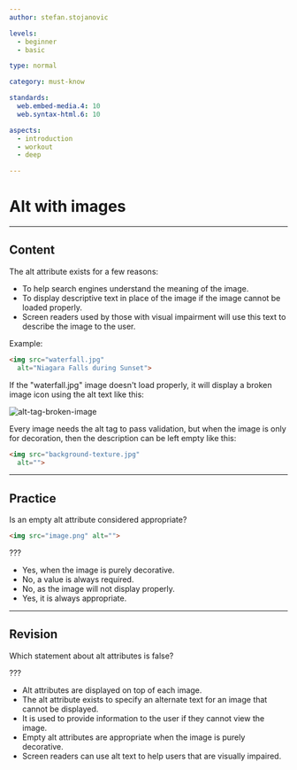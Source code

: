 ```yaml
---
author: stefan.stojanovic

levels:
  - beginner
  - basic

type: normal

category: must-know

standards:
  web.embed-media.4: 10
  web.syntax-html.6: 10

aspects:
  - introduction
  - workout
  - deep

---
```

# Alt with images
---
## Content

The alt attribute exists for a few reasons: 

* To help search engines understand the meaning of the image.
* To display descriptive text in place of the image if the image cannot be loaded properly. 
* Screen readers used by those with visual impairment will use this text to describe the image to the user. 

Example:
```html
<img src="waterfall.jpg"
  alt="Niagara Falls during Sunset">
```
If the "waterfall.jpg" image doesn't load properly, it will display a broken image icon using the alt text like this: 

![alt-tag-broken-image](%3Csvg%20xmlns%3D%22http%3A%2F%2Fwww.w3.org%2F2000%2Fsvg%22%20width%3D%22100%%22%20height%3D%2260%22%3E%3Cg%20fill%3D%22none%22%20fill-rule%3D%22evenodd%22%3E%3Crect%20width%3D%22320%22%20height%3D%2260%22%20fill%3D%22%23FFF%22%20rx%3D%229%22%2F%3E%3Ctext%20fill%3D%22%23000%22%20font-family%3D%22TimesNewRomanPSMT%2C%20Times%20New%20Roman%22%20font-size%3D%2216%22%3E%3Ctspan%20x%3D%2237%22%20y%3D%2237%22%3ENiagara%20Falls%20during%20Sunset%3C%2Ftspan%3E%3C%2Ftext%3E%3Cg%20fill-rule%3D%22nonzero%22%3E%3Cpath%20fill%3D%22%238D8D8D%22%20d%3D%22M19.5%2039.15V38h-.05v1.15h.05z%22%2F%3E%3Cpath%20fill%3D%22%237BC274%22%20d%3D%22M21.75%2036.9H20.6V38h1.15v-1.1z%22%2F%3E%3Cpath%20fill%3D%22%239FC6B7%22%20d%3D%22M24.05%2033.45H22.9v1.15h1.15v-1.15zm-2.3%202.25v.05h1.15V34.6h-1.15v1.1zm3.4-2.25V32.3h-1.1v1.15h1.1z%22%2F%3E%3Cpath%20fill%3D%22%23C7DDE6%22%20d%3D%22M21.7%2035.75h-1.1v1.15h1.15v-1.15h-.05z%22%2F%3E%3Cpath%20fill%3D%22%23C2D0EE%22%20d%3D%22M24.05%2032.3h-2.3v2.3h1.15v-1.15h1.15V32.3zm7.95%200h-1.1v1.15h1.15V32.3H32z%22%2F%3E%3Cpath%20fill%3D%22%23D7E2FA%22%20d%3D%22M21.75%2026.55V24.3H20.6v11.45h1.15v-9.2z%22%2F%3E%3Cpath%20fill%3D%22%23D0DDF8%22%20d%3D%22M24.05%2024.3h-2.3v2.25h1.15v-1.1h1.15V24.3zm4.55%202.25V24.3h-2.3v1.15h1.15v1.1h1.15z%22%2F%3E%3Cpath%20fill%3D%22%23E0E9F8%22%20d%3D%22M21.75%2023.15H20.6v1.15h1.15v-1.15zm8%200H28.6v1.15h1.15v-1.15z%22%2F%3E%3Cpath%20fill%3D%22%239B9B9B%22%20d%3D%22M19.5%2020.85h-.05V38h.05V20.85z%22%2F%3E%3Cpath%20fill%3D%22%23A0A0A1%22%20d%3D%22M20.6%2022v-1.15h-1.1V38h1.1V22z%22%2F%3E%3Cpath%20fill%3D%22%23F3F7FD%22%20d%3D%22M21.75%2022H20.6v1.15h1.15V22zm12.6%204.55H33.2v1.15h1.15v-1.15z%22%2F%3E%3Cpath%20fill%3D%22%23838384%22%20d%3D%22M24.5%2039.15h1.8V38h-6.8v1.15h5zM33.2%2038h-3.45v1.15h5.7V38H33.2z%22%2F%3E%3Cpath%20fill%3D%22%2356B33E%22%20d%3D%22M33.2%2036.9h-2.3V38h2.3v-1.1zm-6.9-4.6v1.15h-2.25v1.15H22.9v1.15h-1.15V38h5.7v-1.1h1.15v-1.15h1.15V34.6h1.15v-1.15h-2.3V32.3h-2.3z%22%2F%3E%3Cpath%20fill%3D%22%238DC78D%22%20d%3D%22M34.35%2036.9H33.2V38h1.15v-1.1z%22%2F%3E%3Cpath%20fill%3D%22%236CB866%22%20d%3D%22M33.2%2035.75h-1.15v1.15h1.15v-1.15z%22%2F%3E%3Cpath%20fill%3D%22%23D5E1F8%22%20d%3D%22M33.2%2034.6v2.3h1.15v-2.3H33.2z%22%2F%3E%3Cpath%20fill%3D%22%23B4CCD6%22%20d%3D%22M30.85%2032.3h-1.1v1.15h1.15V32.3h-.05z%22%2F%3E%3Cpath%20fill%3D%22%23C6D4F1%22%20d%3D%22M26.3%2031.15h6.9V30H21.75v1.15h4.55z%22%2F%3E%3Cpath%20fill%3D%22%236CB761%22%20d%3D%22M28.6%2033.4v.05h1.15V32.3H28.6v1.1z%22%2F%3E%3Cpath%20fill%3D%22%23C5D2F1%22%20d%3D%22M26.3%2032.3v-1.15h-4.55v1.15h4.55zm2.3-1.15v1.15h4.6v-1.15h-4.6z%22%2F%3E%3Cpath%20fill%3D%22%2354AD3C%22%20d%3D%22M26.3%2032.35v-.05h-1.15v1.15h1.15v-1.1z%22%2F%3E%3Cpath%20fill%3D%22%23B6CFD7%22%20d%3D%22M28.6%2032.25v-1.1h-2.3v1.15h2.3v-.05z%22%2F%3E%3Cpath%20fill%3D%22%23CAD9F4%22%20d%3D%22M28.6%2028.85V27.7h-6.85v1.15h6.85z%22%2F%3E%3Cpath%20fill%3D%22%23FFF%22%20d%3D%22M27.45%2026.55v-1.1H26.3V24.3h-2.25v1.15H22.9v1.1h-1.15v1.15h5.7v-1.15zm8%203.45h-1.1v1.15H33.2v1.15h-1.15v1.15H30.9v1.15h-1.15v1.15H28.6v1.15h-1.15V38H26.3v1.15h3.45V38h1.15v-1.1h1.15v-1.15h1.15V34.6h1.15v-1.15h1.1V30zM32%2023.15h-1.1v2.3h2.3V24.3h-1.15v-1.15H32zm.05-2.3V22h1.15v1.15h1.15v1.15h1.1v-3.45h-3.4z%22%2F%3E%3Cpath%20fill%3D%22%23CDDAF6%22%20d%3D%22M28.6%2026.55h-1.15v1.15h1.15v-1.15z%22%2F%3E%3Cpath%20fill%3D%22%23D0DAF1%22%20d%3D%22M29.75%2027.7v-1.15H28.6v1.15h1.15z%22%2F%3E%3Cpath%20fill%3D%22%23DAE4FA%22%20d%3D%22M34.3%2028.85h-1.1v2.3h1.15v-2.3h-.05z%22%2F%3E%3Cpath%20fill%3D%22%23E3EBFB%22%20d%3D%22M33.2%2028.85h1.15V27.7H33.2v1.15z%22%2F%3E%3Cpath%20fill%3D%22%23D6E0F6%22%20d%3D%22M30.9%2027.7v1.15h2.3V27.7h-2.3z%22%2F%3E%3Cpath%20fill%3D%22%23CEDBF5%22%20d%3D%22M29.75%2028.85V27.7H28.6v1.15h1.15z%22%2F%3E%3Cpath%20fill%3D%22%23C7D6F3%22%20d%3D%22M30.85%2028.85h-9.1V30H33.2v-1.15h-2.35z%22%2F%3E%3Cpath%20fill%3D%22%23D3DFF6%22%20d%3D%22M29.75%2028.85h1.15V27.7h-1.15v1.15z%22%2F%3E%3Cpath%20fill%3D%22%23E6EBFA%22%20d%3D%22M30.85%2026.55h-1.1v1.15h1.15v-1.15h-.05z%22%2F%3E%3Cpath%20fill%3D%22%23D7E1F7%22%20d%3D%22M29.75%2026.55V24.3H28.6v2.25h1.15z%22%2F%3E%3Cpath%20fill%3D%22%23EEF3FB%22%20d%3D%22M33.2%2026.55h-2.3v1.15h2.3v-1.15z%22%2F%3E%3Cpath%20fill%3D%22%239F9F9F%22%20d%3D%22M34.35%2024.3H33.2v1.15h1.15V24.3zm-1.15-1.15h-1.15v1.15h1.15v-1.15zM32.05%2022H30.9v1.15h1.15V22z%22%2F%3E%3Cpath%20fill%3D%22%23909092%22%20d%3D%22M35.45%2033.45h-1.1V38h1.1v-4.55zm0-8h-1.1V30h1.1v-4.55z%22%2F%3E%3Cpath%20fill%3D%22%23F5F5F5%22%20d%3D%22M35.45%2024.3h-1.1v1.15h1.1V24.3zm-1.15-1.15h-1.1v1.15h1.15v-1.15h-.05zm-2.25-.05v.05h1.15V22h-1.15v1.1zm0-1.95v-.3H30.9V22h1.15v-.85z%22%2F%3E%3Cpath%20fill%3D%22%23A2A2A2%22%20d%3D%22M29.75%2021.95v-1.1H20.6V22h9.15v-.05z%22%2F%3E%3Cpath%20fill%3D%22%23919191%22%20d%3D%22M30.9%2020.85h-1.15v5.7h4.6v-1.1H30.9v-4.6z%22%2F%3E%3Cpath%20fill%3D%22%23DBE4F9%22%20d%3D%22M28.6%2023.15h-6.85v1.15h6.85v-1.15z%22%2F%3E%3Cpath%20fill%3D%22%23F1F6FC%22%20d%3D%22M26.75%2023.15h3V22h-8v1.15h5z%22%2F%3E%3C%2Fg%3E%3C%2Fg%3E%3C%2Fsvg%3E)

Every image needs the alt tag to pass validation, but when the image is only for decoration, then the description can be left empty like this:
```html
<img src="background-texture.jpg"
  alt="">
```

---
## Practice

Is an empty alt attribute considered appropriate?

```html
<img src="image.png" alt="">
```

???

* Yes, when the image is purely decorative.
* No, a value is always required.
* No, as the image will not display properly.
* Yes, it is always appropriate.

---
## Revision

Which statement about alt attributes is false?

???

 * Alt attributes are displayed on top of each image.
 * The alt attribute exists to specify an alternate text for an image that cannot be displayed.
 * It is used to provide information to the user if they cannot view the image.
 * Empty alt attributes are appropriate when the image is purely decorative.
 * Screen readers can use alt text to help users that are visually impaired.
